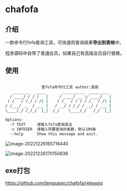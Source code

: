 # chafofa

## 介绍

一款命令行fofa查询工具，可快速将查询结果**导出到表格**中。

程序源码中自带了普通会员，如果自己有高级会员自行替换。

## 使用

```sh

                查fofa命令行工具 author:浪飒
   ________  _____       __________  _________
  / ____/ / / /   |     / ____/ __ \/ ____/   |
 / /   / /_/ / /| |    / /_  / / / / /_  / /| |
/ /___/ __  / ___ |   / __/ / /_/ / __/ / ___ |
\____/_/ /_/_/  |_|  /_/    \____/_/   /_/  |_|

Options:
  -f TEXT     请输入fofa查询语法
  -s INTEGER  请输入所要查询的条数，默认100条
  --help      Show this message and exit.
```

![image-20221226165716440](https://i0.hdslb.com/bfs/album/ffa1f9847d2328554554b83d8de977e165d1c686.png)

![image-20221226170150836](https://i0.hdslb.com/bfs/album/cf7cf61891c02e8fedfe9884432efcd0a56b1209.png)

## exe打包

https://github.com/langsasec/chafofa/releases
